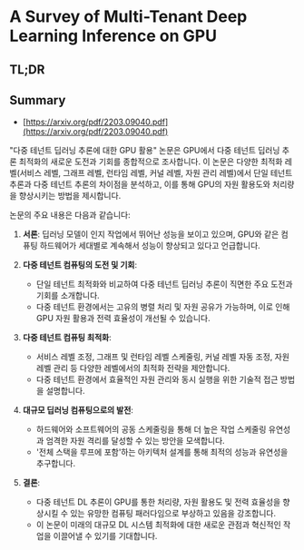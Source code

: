 # A Survey of Multi-Tenant Deep Learning Inference on GPU
## TL;DR
## Summary
- [https://arxiv.org/pdf/2203.09040.pdf](https://arxiv.org/pdf/2203.09040.pdf)

"다중 테넌트 딥러닝 추론에 대한 GPU 활용" 논문은 GPU에서 다중 테넌트 딥러닝 추론 최적화의 새로운 도전과 기회를 종합적으로 조사합니다. 이 논문은 다양한 최적화 레벨(서비스 레벨, 그래프 레벨, 런타임 레벨, 커널 레벨, 자원 관리 레벨)에서 단일 테넌트 추론과 다중 테넌트 추론의 차이점을 분석하고, 이를 통해 GPU의 자원 활용도와 처리량을 향상시키는 방법을 제시합니다.

논문의 주요 내용은 다음과 같습니다:

1. **서론**: 딥러닝 모델이 인지 작업에서 뛰어난 성능을 보이고 있으며, GPU와 같은 컴퓨팅 하드웨어가 세대별로 계속해서 성능이 향상되고 있다고 언급합니다.

2. **다중 테넌트 컴퓨팅의 도전 및 기회**:
   - 단일 테넌트 최적화와 비교하여 다중 테넌트 딥러닝 추론이 직면한 주요 도전과 기회를 소개합니다.
   - 다중 테넌트 환경에서는 고유의 병렬 처리 및 자원 공유가 가능하며, 이로 인해 GPU 자원 활용과 전력 효율성이 개선될 수 있습니다.

3. **다중 테넌트 컴퓨팅 최적화**:
   - 서비스 레벨 조정, 그래프 및 런타임 레벨 스케줄링, 커널 레벨 자동 조정, 자원 레벨 관리 등 다양한 레벨에서의 최적화 전략을 제안합니다.
   - 다중 테넌트 환경에서 효율적인 자원 관리와 동시 실행을 위한 기술적 접근 방법을 설명합니다.

4. **대규모 딥러닝 컴퓨팅으로의 발전**:
   - 하드웨어와 소프트웨어의 공동 스케줄링을 통해 더 높은 작업 스케줄링 유연성과 엄격한 자원 격리를 달성할 수 있는 방안을 모색합니다.
   - '전체 스택을 루프에 포함'하는 아키텍처 설계를 통해 최적의 성능과 유연성을 추구합니다.

5. **결론**:
   - 다중 테넌트 DL 추론이 GPU를 통한 처리량, 자원 활용도 및 전력 효율성을 향상시킬 수 있는 유망한 컴퓨팅 패러다임으로 부상하고 있음을 강조합니다.
   - 이 논문이 미래의 대규모 DL 시스템 최적화에 대한 새로운 관점과 혁신적인 작업을 이끌어낼 수 있기를 기대합니다.